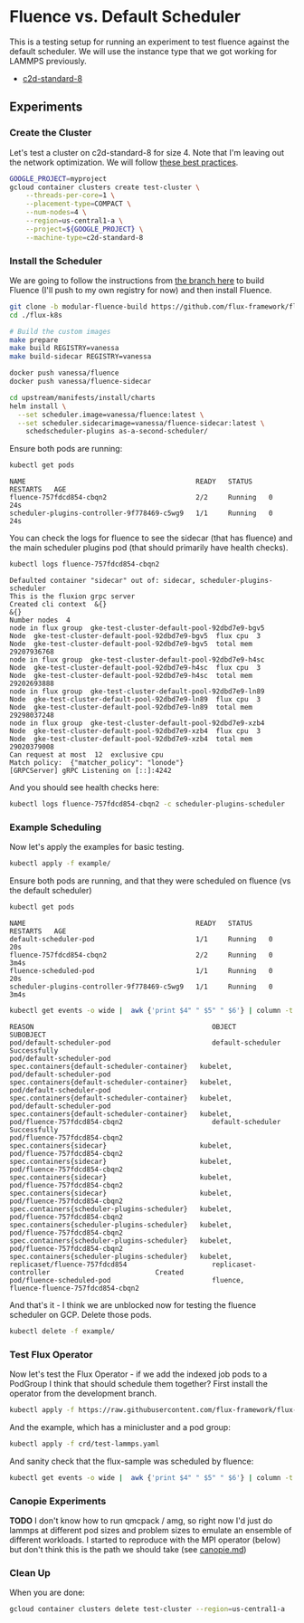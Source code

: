 # Fluence vs. Default Scheduler

This is a testing setup for running an experiment to test fluence against the default scheduler.
We will use the instance type that we got working for LAMMPS previously.

 - [c2d-standard-8](https://cloud.google.com/compute/docs/compute-optimized-machines#c2d_machine_types)
  
## Experiments

### Create the Cluster

Let's test a cluster on c2d-standard-8 for size 4. Note that I'm leaving out the network optimization.
We will follow [these best practices](https://cloud.google.com/architecture/best-practices-for-using-mpi-on-compute-engine).

```bash
GOOGLE_PROJECT=myproject
gcloud container clusters create test-cluster \
    --threads-per-core=1 \
    --placement-type=COMPACT \
    --num-nodes=4 \
    --region=us-central1-a \
    --project=${GOOGLE_PROJECT} \
    --machine-type=c2d-standard-8
```

### Install the Scheduler

We are going to follow the instructions from [the branch here](https://github.com/flux-framework/flux-k8s/pull/47) to build Fluence (I'll push to my own registry for now) and then install Fluence.

```bash
git clone -b modular-fluence-build https://github.com/flux-framework/flux-k8s.git
cd ./flux-k8s

# Build the custom images
make prepare
make build REGISTRY=vanessa
make build-sidecar REGISTRY=vanessa

docker push vanessa/fluence
docker push vanessa/fluence-sidecar

cd upstream/manifests/install/charts
helm install \
  --set scheduler.image=vanessa/fluence:latest \
  --set scheduler.sidecarimage=vanessa/fluence-sidecar:latest \
    schedscheduler-plugins as-a-second-scheduler/
```

Ensure both pods are running:

```bash
kubectl get pods
```
```console
NAME                                          READY   STATUS    RESTARTS   AGE
fluence-757fdcd854-cbqn2                      2/2     Running   0          24s
scheduler-plugins-controller-9f778469-c5wg9   1/1     Running   0          24s
```

You can check the logs for fluence to see the sidecar (that has fluence) and the main scheduler plugins pod (that should primarily have health checks).

```bash
kubectl logs fluence-757fdcd854-cbqn2 
```
```
Defaulted container "sidecar" out of: sidecar, scheduler-plugins-scheduler
This is the fluxion grpc server
Created cli context  &{}
&{}
Number nodes  4
node in flux group  gke-test-cluster-default-pool-92dbd7e9-bgv5
Node  gke-test-cluster-default-pool-92dbd7e9-bgv5  flux cpu  3
Node  gke-test-cluster-default-pool-92dbd7e9-bgv5  total mem  29207936768
node in flux group  gke-test-cluster-default-pool-92dbd7e9-h4sc
Node  gke-test-cluster-default-pool-92dbd7e9-h4sc  flux cpu  3
Node  gke-test-cluster-default-pool-92dbd7e9-h4sc  total mem  29202693888
node in flux group  gke-test-cluster-default-pool-92dbd7e9-ln89
Node  gke-test-cluster-default-pool-92dbd7e9-ln89  flux cpu  3
Node  gke-test-cluster-default-pool-92dbd7e9-ln89  total mem  29298037248
node in flux group  gke-test-cluster-default-pool-92dbd7e9-xzb4
Node  gke-test-cluster-default-pool-92dbd7e9-xzb4  flux cpu  3
Node  gke-test-cluster-default-pool-92dbd7e9-xzb4  total mem  29020379008
Can request at most  12  exclusive cpu
Match policy:  {"matcher_policy": "lonode"}
[GRPCServer] gRPC Listening on [::]:4242
```

And you should see health checks here:

```bash
kubectl logs fluence-757fdcd854-cbqn2 -c scheduler-plugins-scheduler
```

### Example Scheduling

Now let's apply the examples for basic testing.

```bash
kubectl apply -f example/
```

Ensure both pods are running, and that they were scheduled on fluence (vs the default scheduler)

```bash
kubectl get pods
```
```console
NAME                                          READY   STATUS    RESTARTS   AGE
default-scheduler-pod                         1/1     Running   0          20s
fluence-757fdcd854-cbqn2                      2/2     Running   0          3m4s
fluence-scheduled-pod                         1/1     Running   0          20s
scheduler-plugins-controller-9f778469-c5wg9   1/1     Running   0          3m4s
```
```bash
kubectl get events -o wide |  awk {'print $4" " $5" " $6'} | column -t
```
```console
REASON                                            OBJECT                                         SUBOBJECT
pod/default-scheduler-pod                         default-scheduler                              Successfully
pod/default-scheduler-pod                         spec.containers{default-scheduler-container}   kubelet,
pod/default-scheduler-pod                         spec.containers{default-scheduler-container}   kubelet,
pod/default-scheduler-pod                         spec.containers{default-scheduler-container}   kubelet,
pod/default-scheduler-pod                         spec.containers{default-scheduler-container}   kubelet,
pod/fluence-757fdcd854-cbqn2                      default-scheduler                              Successfully
pod/fluence-757fdcd854-cbqn2                      spec.containers{sidecar}                       kubelet,
pod/fluence-757fdcd854-cbqn2                      spec.containers{sidecar}                       kubelet,
pod/fluence-757fdcd854-cbqn2                      spec.containers{sidecar}                       kubelet,
pod/fluence-757fdcd854-cbqn2                      spec.containers{sidecar}                       kubelet,
pod/fluence-757fdcd854-cbqn2                      spec.containers{scheduler-plugins-scheduler}   kubelet,
pod/fluence-757fdcd854-cbqn2                      spec.containers{scheduler-plugins-scheduler}   kubelet,
pod/fluence-757fdcd854-cbqn2                      spec.containers{scheduler-plugins-scheduler}   kubelet,
pod/fluence-757fdcd854-cbqn2                      spec.containers{scheduler-plugins-scheduler}   kubelet,
replicaset/fluence-757fdcd854                     replicaset-controller                          Created
pod/fluence-scheduled-pod                         fluence,                                       fluence-fluence-757fdcd854-cbqn2
```

And that's it - I think we are unblocked now for testing the fluence scheduler on GCP.  Delete those pods.

```bash
kubectl delete -f example/
```

### Test Flux Operator

Now let's test the Flux Operator - if we add the indexed job pods to a PodGroup I think that should schedule them together?
First install the operator from the development branch.

```bash
kubectl apply -f https://raw.githubusercontent.com/flux-framework/flux-operator/test-refactor-modular/examples/dist/flux-operator-refactor.yaml
```

And the example, which has a minicluster and a pod group:

```bash
kubectl apply -f crd/test-lammps.yaml 
```

And sanity check that the flux-sample was scheduled by fluence:

```bash
kubectl get events -o wide |  awk {'print $4" " $5" " $6'} | column -t | grep fluence
```

### Canopie Experiments

**TODO** I don't know how to run qmcpack / amg, so right now I'd just do lammps at different pod sizes and problem sizes to emulate an ensemble of different workloads.
I started to reproduce with the MPI operator (below) but don't think this is the path we should take (see [canopie.md](canopie.md))

### Clean Up

When you are done:

```bash
gcloud container clusters delete test-cluster --region=us-central1-a
```
